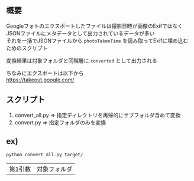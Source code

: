 ## 概要
Googleフォトのエクスポートしたファイルは撮影日時が画像のExifではなくJSONファイルにメタデータとして出力されているデータが多い  
それを一括でJSONファイルから `photoTakenTime` を読み取ってExifに埋め込むためのスクリプト  

変換結果は対象フォルダと同階層に `converted` として出力される

ちなみにエクスポートは以下から  
https://takeout.google.com/


## スクリプト

1. convert_all.py => 指定ディレクトリを再帰的にサブフォルダ含めて変換
2. convert.py => 指定フォルダのみを変換

## ex)

    python convert_all.py target/

|||
|---|---|
|第1引数|対象フォルダ|
